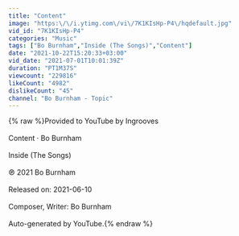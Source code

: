 ```yaml
---
title: "Content"
image: "https:\/\/i.ytimg.com\/vi\/7K1KIsHp-P4\/hqdefault.jpg"
vid_id: "7K1KIsHp-P4"
categories: "Music"
tags: ["Bo Burnham","Inside (The Songs)","Content"]
date: "2021-10-22T15:20:33+03:00"
vid_date: "2021-07-01T10:01:39Z"
duration: "PT1M37S"
viewcount: "229816"
likeCount: "4982"
dislikeCount: "45"
channel: "Bo Burnham - Topic"
---
```

{% raw %}Provided to YouTube by Ingrooves<br /><br />Content · Bo Burnham<br /><br />Inside (The Songs)<br /><br />℗ 2021 Bo Burnham<br /><br />Released on: 2021-06-10<br /><br />Composer, Writer: Bo Burnham<br /><br />Auto-generated by YouTube.{% endraw %}
